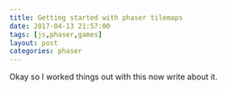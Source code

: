 ```yaml
---
title: Getting started with phaser tilemaps
date: 2017-04-13 21:57:00
tags: [js,phaser,games]
layout: post
categories: phaser
---
```


Okay so I worked things out with this now write about it.

<!-- more -->

